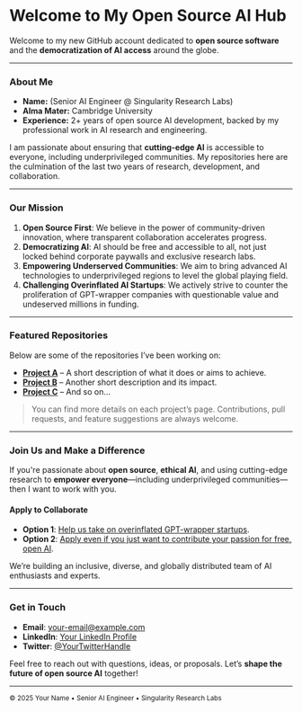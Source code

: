 # Welcome to My Open Source AI Hub

Welcome to my new GitHub account dedicated to **open source software** and the **democratization of AI access** around the globe. 

---
### About Me

- **Name:** (Senior AI Engineer @ Singularity Research Labs)
- **Alma Mater:** Cambridge University 
- **Experience:** 2+ years of open source AI development, backed by my professional work in AI research and engineering.

I am passionate about ensuring that **cutting-edge AI** is accessible to everyone, including underprivileged communities. My repositories here are the culmination of the last two years of research, development, and collaboration.

---
### Our Mission

1. **Open Source First**: We believe in the power of community-driven innovation, where transparent collaboration accelerates progress.  
2. **Democratizing AI**: AI should be free and accessible to all, not just locked behind corporate paywalls and exclusive research labs.  
3. **Empowering Underserved Communities**: We aim to bring advanced AI technologies to underprivileged regions to level the global playing field.  
4. **Challenging Overinflated AI Startups**: We actively strive to counter the proliferation of GPT-wrapper companies with questionable value and undeserved millions in funding.

---
### Featured Repositories

Below are some of the repositories I’ve been working on:

- **[Project A](#)** – A short description of what it does or aims to achieve.  
- **[Project B](#)** – Another short description and its impact.  
- **[Project C](#)** – And so on...

> You can find more details on each project’s page. Contributions, pull requests, and feature suggestions are always welcome.

---
### Join Us and Make a Difference

If you're passionate about **open source**, **ethical AI**, and using cutting-edge research to **empower everyone**—including underprivileged communities—then I want to work with you. 

#### Apply to Collaborate
- **Option 1**: [Help us take on overinflated GPT-wrapper startups](https://forms.gle/iwQNA9hXPFbzj37y9).
- **Option 2**: [Apply even if you just want to contribute your passion for free, open AI](https://forms.gle/iwQNA9hXPFbzj37y9).

We’re building an inclusive, diverse, and globally distributed team of AI enthusiasts and experts. 

---
### Get in Touch

- **Email**: [your-email@example.com](mailto:your-email@example.com)  
- **LinkedIn**: [Your LinkedIn Profile](#)  
- **Twitter**: [@YourTwitterHandle](#)

Feel free to reach out with questions, ideas, or proposals. Let’s **shape the future of open source AI** together!

---

<sub>© 2025 Your Name • Senior AI Engineer • Singularity Research Labs</sub>

<!--
**Sahibzada-A/Sahibzada-A** is a ✨ _special_ ✨ repository because its `README.md` (this file) appears on your GitHub profile.

Here are some ideas to get you started:

- 🔭 I’m currently working on ...
- 🌱 I’m currently learning ...
- 👯 I’m looking to collaborate on ...
- 🤔 I’m looking for help with ...
- 💬 Ask me about ...
- 📫 How to reach me: ...
- 😄 Pronouns: ...
- ⚡ Fun fact: ...
-->
